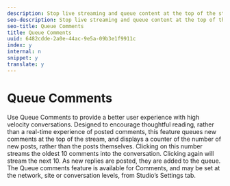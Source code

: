 ```yaml
---
description: Stop live streaming and queue content at the top of the stream to control high velocity conversations.
seo-description: Stop live streaming and queue content at the top of the stream to control high velocity conversations.
seo-title: Queue Comments
title: Queue Comments
uuid: 6482cdde-2a0e-44ac-9e5a-09b3e1f9911c
index: y
internal: n
snippet: y
translate: y
---
```


# Queue Comments

Use Queue Comments to provide a better user experience with high velocity conversations. Designed to encourage thoughtful reading, rather than a real-time experience of posted comments, this feature queues new comments at the top of the stream, and displays a counter of the number of new posts, rather than the posts themselves. Clicking on this number streams the oldest 10 comments into the conversation. Clicking again will stream the next 10. As new replies are posted, they are added to the queue.
The Queue comments feature is available for Comments, and may be set at the network, site or conversation levels, from Studio’s Settings tab.
